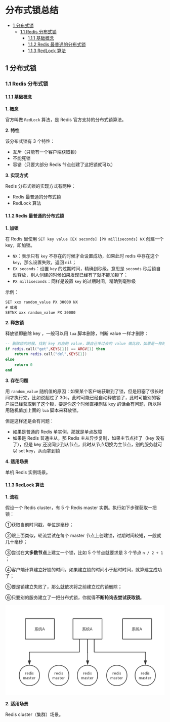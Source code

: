 # 分布式锁总结

  * [1 分布式锁](#1-%E5%88%86%E5%B8%83%E5%BC%8F%E9%94%81)
    * [1\.1 Redis 分布式锁](#11-redis-%E5%88%86%E5%B8%83%E5%BC%8F%E9%94%81)
      * [1\.1\.1 基础概念](#111-%E5%9F%BA%E7%A1%80%E6%A6%82%E5%BF%B5)
      * [1\.1\.2 Redis 最普通的分布式锁](#112-redis-%E6%9C%80%E6%99%AE%E9%80%9A%E7%9A%84%E5%88%86%E5%B8%83%E5%BC%8F%E9%94%81)
      * [1\.1\.3 RedLock 算法](#113-redlock-%E7%AE%97%E6%B3%95)

## 1 分布式锁

### 1.1 Redis 分布式锁

#### 1.1.1 基础概念

**1. 概念**

官方叫做 `RedLock` 算法，是 Redis 官方支持的分布式锁算法。

**2. 特性**

该分布式锁有 3 个特性：

- 互斥（只能有一个客户端获取锁）
- 不能死锁
- 容错（只要大部分 Redis 节点创建了这把锁就可以）

**3. 实现方式**

Redis 分布式锁的实现方式有两种：

- Redis 最普通的分布式锁
- RedLock 算法

#### 1.1.2 Redis 最普通的分布式锁

**1. 加锁**

在 Redis 里使用 `SET key value [EX seconds] [PX milliseconds] NX` 创建一个 key，即加锁。

- `NX`：表示只有 `key` 不存在的时候才会设置成功，如果此时 redis 中存在这个 `key`，那么设置失败，返回 `nil`；
- `EX seconds`：设置 `key` 的过期时间，精确到秒级。意思是 `seconds` 秒后锁自动释放，别人创建的时候如果发现已经有了就不能加锁了；
- `PX milliseconds`：同样是设置 `key` 的过期时间，精确到毫秒级

示例：

```shell
SET xxx random_value PX 30000 NX
# 或者
SETNX xxx random_value PX 30000
```

**2. 释放锁**

释放锁即删除 key ，一般可以用 `lua` 脚本删除，判断 value 一样才删除：

```lua
-- 删除锁的时候，找到 key 对应的 value，跟自己传过去的 value 做比较，如果是一样的才删除。
if redis.call("get",KEYS[1]) == ARGV[1] then
    return redis.call("del",KEYS[1])
else
    return 0
end
```

**3. 存在问题**

用 `random_value` 随机值的原因：如果某个客户端获取到了锁，但是阻塞了很长时间才执行完，比如说超过了 30s，此时可能已经自动释放锁了，此时可能别的客户端已经获取到了这个锁，要是你这个时候直接删除 key 的话会有问题，所以得用随机值加上面的 `lua` 脚本来释放锁。

但是这样还是会有问题：

- 如果是普通的 Redis 单实例，那就是单点故障
- 如果是 Redis 普通主从，那 Redis 主从异步复制，如果主节点挂了（key 没有了），但是 key 还没同步到从节点，此时从节点切换为主节点，别的服务就可以 set key，从而拿到锁

**4. 适用场景**

单机 Redis 实例场景。

#### 1.1.3 RedLock 算法

**1. 流程**

假设一个 Redis cluster，有 5 个 Redis master 实例。执行如下步骤获取一把锁：

①获取当前时间戳，单位是毫秒；

②跟上面类似，轮流尝试在每个 master 节点上创建锁，过期时间较短，一般就几十毫秒；

③尝试在**大多数节点**上建立一个锁，比如 5 个节点就要求是 3 个节点 `n / 2 + 1` ；

④客户端计算建立好锁的时间，如果建立锁的时间小于超时时间，就算建立成功了；

⑤要是锁建立失败了，那么就依次将之前建立过的锁删除；

⑥只要别的服务建立了一把分布式锁，你就得**不断轮询去尝试获取锁**。

![redis-redlock](assets/redis-redlock.png)

**2. 适用场景**

Redis cluster（集群）场景。